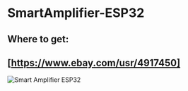 # SmartAmplifier-ESP32

## Where to get:
## [https://www.ebay.com/usr/4917450]

![Smart Amplifier ESP32](resources/photos/002.jpg)
